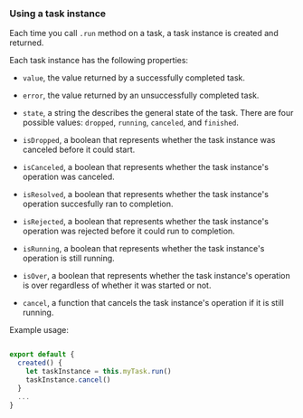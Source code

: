 
### Using a task instance

Each time you call `.run` method on a task, a task instance is created and returned.

Each task instance has the following properties:

* `value`, the value returned by a successfully completed task.

* `error`, the value returned by an unsuccessfully completed task.

* `state`, a string the describes the general state of the task. There are four possible values: `dropped`, `running`, `canceled`, and `finished`.

* `isDropped`, a boolean that represents whether the task instance was canceled before it could start.

* `isCanceled`, a boolean that represents whether the task instance's operation was canceled.

* `isResolved`, a boolean that represents whether the task instance's operation succesfully ran to completion.

* `isRejected`, a boolean that represents whether the task instance's operation was rejected before it could run to completion.

* `isRunning`, a boolean that represents whether the task instance's operation is still running.

* `isOver`, a boolean that represents whether the task instance's operation is over regardless of whether it was started or not.

* `cancel`, a function that cancels the task instance's operation if it is still running.

Example usage:

```js

export default {
  created() {
    let taskInstance = this.myTask.run()
    taskInstance.cancel()
  }
  ...
}
```
